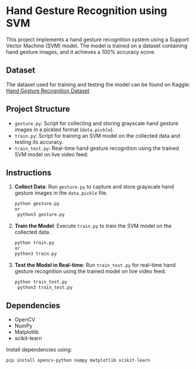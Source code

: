 # Hand Gesture Recognition using SVM

This project implements a hand gesture recognition system using a Support Vector Machine (SVM) model. The model is trained on a dataset containing hand gesture images, and it achieves a 100% accuracy score.

## Dataset

The dataset used for training and testing the model can be found on Kaggle: [Hand Gesture Recognition Dataset](https://www.kaggle.com/datasets/aryarishabh/hand-gesture-recognition-dataset)

## Project Structure

- `gesture.py`: Script for collecting and storing grayscale hand gesture images in a pickled format (`data.pickle`).
- `train.py`: Script for training an SVM model on the collected data and testing its accuracy.
- `train_test.py`: Real-time hand gesture recognition using the trained SVM model on live video feed.

## Instructions

1. **Collect Data**: Run `gesture.py` to capture and store grayscale hand gesture images in the `data.pickle` file.

    ```bash
    python gesture.py
    or
     python3 gesture.py
    ```

2. **Train the Model**: Execute `train.py` to train the SVM model on the collected data.

    ```bash
    python train.py
    or
    python3 train.py
    ```

3. **Test the Model in Real-time**: Run `train_test.py` for real-time hand gesture recognition using the trained model on live video feed.

    ```bash
    python train_test.py
     python3 train_test.py
    ```

## Dependencies

- OpenCV
- NumPy
- Matplotlib
- scikit-learn

Install dependencies using:

```bash
pip install opencv-python numpy matplotlib scikit-learn
